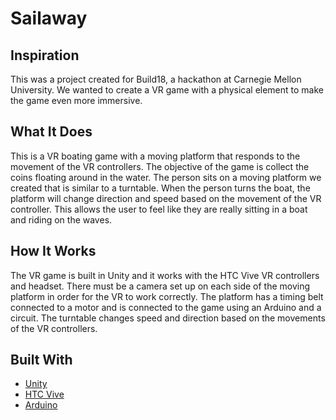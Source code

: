 # Sailaway

## Inspiration ##
This was a project created for Build18, a hackathon at Carnegie Mellon University. We wanted to create a VR game with a physical element to make the game even more immersive.

## What It Does ##
This is a VR boating game with a moving platform that responds to the movement of the VR controllers. The objective of the game is collect the coins floating around in the water. The person sits on a moving platform we created that is similar to a turntable. When the person turns the boat, the platform will change direction and speed based on the movement of the VR controller. This allows the user to feel like they are really sitting in a boat and riding on the waves.

## How It Works ##
The VR game is built in Unity and it works with the HTC Vive VR controllers and headset. There must be a camera set up on each side of the moving platform in order for the VR to work correctly. The platform has a timing belt connected to a motor and is connected to the game using an Arduino and a circuit. The turntable changes speed and direction based on the movements of the VR controllers. 

## Built With ##
- [Unity](https://unity.com/)
- [HTC Vive](https://www.vive.com/us/)
- [Arduino](https://www.arduino.cc/)
